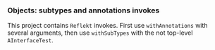 ### Objects: subtypes and annotations invokes

This project contains `Reflekt` invokes. 
First use `withAnnotations` with several arguments,
then use `withSubTypes` with the not top-level `AInterfaceTest`.
